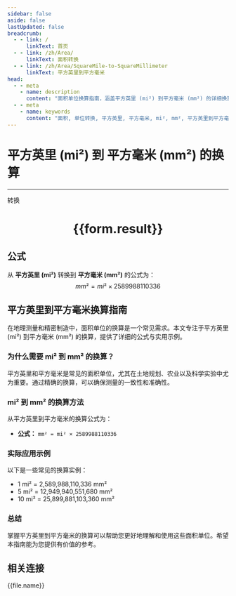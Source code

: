 ```yaml
---
sidebar: false
aside: false
lastUpdated: false
breadcrumb:
  - - link: /
      linkText: 首页
  - - link: /zh/Area/
      linkText: 面积转换
  - - link: /zh/Area/SquareMile-to-SquareMillimeter
      linkText: 平方英里到平方毫米
head:
  - - meta
    - name: description
      content: "面积单位换算指南，涵盖平方英里 (mi²) 到平方毫米 (mm²) 的详细换算公式与说明。"
  - - meta
    - name: keywords
      content: "面积, 单位转换, 平方英里, 平方毫米, mi², mm², 平方英里到平方毫米, 面积转换指南"
---
```

# 平方英里 (mi²) 到 平方毫米 (mm²) 的换算
---
<script setup>
import { onMounted, reactive, inject, ref } from 'vue'
import { NButton, NForm, NFormItem, NInput, NInputNumber, NSelect, NCard, useMessage,NGrid ,NGi } from 'naive-ui'
import { defineClientComponent } from 'vitepress'
import { Area } from '../../files';

const convert = inject('convert')

const form = reactive({
  number: null,
  result: '',
})

const convertHandler = () => {
  if (form.number !== null && !isNaN(form.number)) {
    const convertedValue = parseFloat(form.number) * 2589988110336
    form.result = `${form.number}mi² = ${convertedValue.toFixed(2)}mm²`
  } else {
    form.result = '请输入有效的数值。'
  }
}
</script>

<n-form size="large" :model="form">
  <n-form-item label="平方英里 (mi²)">
    <n-input-number v-model:value="form.number" placeholder="输入平方英里" style="width: 100%" />
  </n-form-item>
  <n-form-item>
    <n-button type="primary" @click="convertHandler" block>转换</n-button>
  </n-form-item>
</n-form>

<n-card  embedded :bordered="false" hoverable>
  <div  style="text-align:center">
    <h1>{{form.result}}</h1>
  </div>
</n-card>

## 公式

从 **平方英里 (mi²)** 转换到 **平方毫米 (mm²)** 的公式为：
$$ mm² = mi² \times 2589988110336 $$

## 平方英里到平方毫米换算指南

在地理测量和精密制造中，面积单位的换算是一个常见需求。本文专注于平方英里 (mi²) 到平方毫米 (mm²) 的换算，提供了详细的公式与实用示例。

### 为什么需要 mi² 到 mm² 的换算？

平方英里和平方毫米是常见的面积单位，尤其在土地规划、农业以及科学实验中尤为重要。通过精确的换算，可以确保测量的一致性和准确性。

### mi² 到 mm² 的换算方法

从平方英里到平方毫米的换算公式为：

- **公式：** `mm² = mi² × 2589988110336`

### 实际应用示例

以下是一些常见的换算实例：

- 1 mi² = 2,589,988,110,336 mm²
- 5 mi² = 12,949,940,551,680 mm²
- 10 mi² = 25,899,881,103,360 mm²

### 总结

掌握平方英里到平方毫米的换算可以帮助您更好地理解和使用这些面积单位。希望本指南能为您提供有价值的参考。

## 相关连接
<n-grid x-gap="12" :cols="3">
  <n-gi v-for="(file, index) in Area" :key="index">
    <n-button
      text
      tag="a"
      :href="file.path"
      type="primary"
    >
      {{file.name}}
    </n-button>
  </n-gi>
</n-grid>